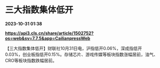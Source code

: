 # 三大指数集体低开

**2023-10-31 01:38**

**https://api3.cls.cn/share/article/1502752?os=web&sv=7.7.5&app=CailianpressWeb**

【三大指数集体低开】财联社10月31日电，沪指低开0.06%，深成指低开0.03%，创业板指低开0.15%。存储芯片、游戏传媒等板块指数涨幅居前，油气、CRO等板块指数跌幅居前。